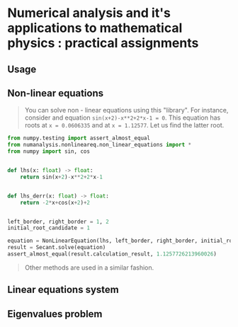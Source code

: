 # Numerical analysis and it's applications to mathematical physics : practical assignments
## Usage

## Non-linear equations
> You can solve non - linear equations using this "library".
> For instance, consider and equation `sin(x+2)-x**2+2*x-1 = 0`. This equation has roots at 
> `x = 0.0606335` and at `x = 1.12577`. Let us find the latter root.

```python
from numpy.testing import assert_almost_equal
from numanalysis.nonlineareq.non_linear_equations import *
from numpy import sin, cos


def lhs(x: float) -> float:
    return sin(x+2)-x**2+2*x-1


def lhs_derr(x: float) -> float:
    return -2*x+cos(x+2)+2


left_border, right_border = 1, 2
initial_root_candidate = 1

equation = NonLinearEquation(lhs, left_border, right_border, initial_root_candidate, lhs_derr)
result = Secant.solve(equation)
assert_almost_equal(result.calculation_result, 1.1257726213960026)
```
> Other methods are used in a similar fashion.
## Linear equations system
## Eigenvalues problem
